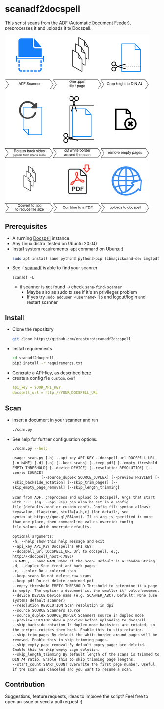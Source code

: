 # scanadf2docspell

This script scans from the ADF (Automatic Document Feeder), preprocesses it and uploads it to Docspell.

![Overview](overview.png)

## Prerequisites

* A running [Docspell](https://github.com/eikek/docspell) instance.
* Any Linux distro (tested on Ubuntu 20.04)
* Install system requirements (apt command on Ubuntu:)
  ```bash
  sudo apt install sane python3 python3-pip libmagickwand-dev img2pdf sane-utils
  ```
* See if [scanadf](https://linux.die.net/man/1/scanadf) is able to find your scanner
  ```
  scanadf -L
  ```
    * if scanner is not found -> check `sane-find-scanner`
        * Maybe also as sudo to see if it's an privileges problem
        * If yes try `sudo adduser <username> lp` and logout/login and restart scanner

## Install

* Clone the repository
  ```bash
  git clone https://github.com/eresturo/scanadf2docspell
  ```
* Install requirements
  ```bash
  cd scanadf2docpsell
  pip3 install -r requirements.txt
  ```
* Generate a API-Key, as described [here](https://docspell.org/docs/webapp/uploading/#anonymous-upload)
* create a config file `custom.conf`
    ```yaml
    api_key = YOUR_API_KEY
    docspell_url = http://YOUR_DOCSPELL_URL
    ```

## Scan

* insert a document in your scanner and run
    ```bash
    ./scan.py
    ```
* See help for further configuration options.
  ```bash
  ./scan.py --help
  ```
  ```
  usage: scan.py [-h] --api_key API_KEY --docspell_url DOCSPELL_URL [-n NAME] [-d] [-o] [--keep_scans] [--keep_pdf] [--empty_threshold EMPTY_THRESHOLD] [--device DEVICE] [--resolution RESOLUTION] [--source SOURCE]
               [--source_duplex SOURCE_DUPLEX] [--preview PREVIEW] [--skip_backside_rotation] [--skip_trim_pages] [--skip_empty_page_removal] [--skip_length_trimming]

  Scan from ADF, preprocess and upload do Docspell. Args that start with '--' (eg. --api_key) can also be set in a config
  file (defaults.conf or custom.conf). Config file syntax allows: key=value, flag=true, stuff=[a,b,c] (for details, see
  syntax at https://goo.gl/R74nmi). If an arg is specified in more than one place, then commandline values override config
  file values which override defaults.

  optional arguments:
  -h, --help show this help message and exit 
  --api_key API_KEY Docspell's API KEY 
  --docspell_url DOCSPELL_URL Url to docspell, e.g. http://<docpsell_host>:7880/ 
  -n NAME, --name NAME Name of the scan. Default is a random String 
  -d, --duplex Scan front and back pages 
  -c, --color Do a colored scan 
  --keep_scans Do not delete raw scans 
  --keep_pdf Do not delete combined pdf 
  --empty_threshold EMPTY_THRESHOLD Threshold to determine if a page is empty. The emptier a document is, the smaller it' value becomes. 
  --device DEVICE Device name (e.g. SCANNER_ABC). Default: None (use systems default scanner)
  --resolution RESOLUTION Scan resolution in dpi 
  --source SOURCE Scanners source 
  --source_duplex SOURCE_DUPLEX Scanners source in duplex mode 
  --preview PREVIEW Show a preview before uploading to docspell
  --skip_backside_rotation In duplex mode backsides are rotated, so the scripts rotates them back. Enable this to skip rotation.
  --skip_trim_pages By default the white border around pages will be removed. Enable this to skip trimming pages.
  --skip_empty_page_removal By default empty pages are deleted. Enable this to skip empty page deletion.
  --skip_length_trimming By default length of the scans is trimmed to DIN A4 ratio. Enable this to skip trimming page lengths.
  --start_count START_COUNT Overwrite the first page number. Useful if the scan was canceled and you want to resume a scan.
  ```

## Contribution

Suggestions, feature requests, ideas to improve the script? Feel free to open an issue or send a pull request :)  
